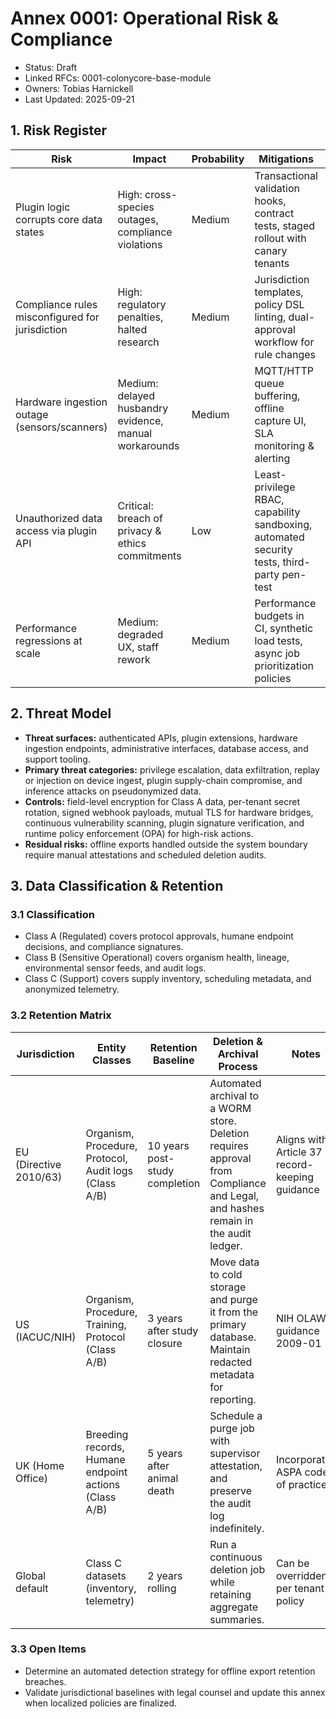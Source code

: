 # Annex 0001: Operational Risk & Compliance

- Status: Draft
- Linked RFCs: 0001-colonycore-base-module
- Owners: Tobias Harnickell
- Last Updated: 2025-09-21

## 1. Risk Register
| Risk | Impact | Probability | Mitigations | Owner |
| --- | --- | --- | --- | --- |
| Plugin logic corrupts core data states | High: cross-species outages, compliance violations | Medium | Transactional validation hooks, contract tests, staged rollout with canary tenants | Platform Engineering |
| Compliance rules misconfigured for jurisdiction | High: regulatory penalties, halted research | Medium | Jurisdiction templates, policy DSL linting, dual-approval workflow for rule changes | Compliance PMO |
| Hardware ingestion outage (sensors/scanners) | Medium: delayed husbandry evidence, manual workarounds | Medium | MQTT/HTTP queue buffering, offline capture UI, SLA monitoring & alerting | Integrations Team |
| Unauthorized data access via plugin API | Critical: breach of privacy & ethics commitments | Low | Least-privilege RBAC, capability sandboxing, automated security tests, third-party pen-test | Security Engineering |
| Performance regressions at scale | Medium: degraded UX, staff rework | Medium | Performance budgets in CI, synthetic load tests, async job prioritization policies | Reliability Engineering |

## 2. Threat Model
- **Threat surfaces:** authenticated APIs, plugin extensions, hardware ingestion endpoints, administrative interfaces, database access, and support tooling.
- **Primary threat categories:** privilege escalation, data exfiltration, replay or injection on device ingest, plugin supply-chain compromise, and inference attacks on pseudonymized data.
- **Controls:** field-level encryption for Class A data, per-tenant secret rotation, signed webhook payloads, mutual TLS for hardware bridges, continuous vulnerability scanning, plugin signature verification, and runtime policy enforcement (OPA) for high-risk actions.
- **Residual risks:** offline exports handled outside the system boundary require manual attestations and scheduled deletion audits.

## 3. Data Classification & Retention
### 3.1 Classification
- Class A (Regulated) covers protocol approvals, humane endpoint decisions, and compliance signatures.
- Class B (Sensitive Operational) covers organism health, lineage, environmental sensor feeds, and audit logs.
- Class C (Support) covers supply inventory, scheduling metadata, and anonymized telemetry.

### 3.2 Retention Matrix
| Jurisdiction | Entity Classes | Retention Baseline | Deletion & Archival Process | Notes |
| --- | --- | --- | --- | --- |
| EU (Directive 2010/63) | Organism, Procedure, Protocol, Audit logs (Class A/B) | 10 years post-study completion | Automated archival to a WORM store. Deletion requires approval from Compliance and Legal, and hashes remain in the audit ledger. | Aligns with Article 37 record-keeping guidance |
| US (IACUC/NIH) | Organism, Procedure, Training, Protocol (Class A/B) | 3 years after study closure | Move data to cold storage and purge it from the primary database. Maintain redacted metadata for reporting. | NIH OLAW guidance 2009-01 |
| UK (Home Office) | Breeding records, Humane endpoint actions (Class A/B) | 5 years after animal death | Schedule a purge job with supervisor attestation, and preserve the audit log indefinitely. | Incorporates ASPA code of practice |
| Global default | Class C datasets (inventory, telemetry) | 2 years rolling | Run a continuous deletion job while retaining aggregate summaries. | Can be overridden per tenant policy |

### 3.3 Open Items
- Determine an automated detection strategy for offline export retention breaches.
- Validate jurisdictional baselines with legal counsel and update this annex when localized policies are finalized.
